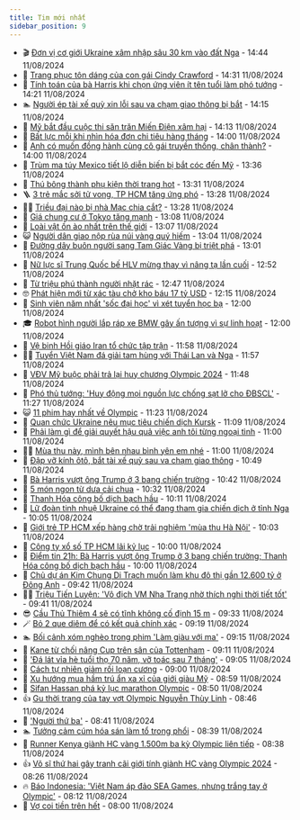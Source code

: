 ```yaml
---
title: Tim mới nhất
sidebar_position: 9
---
```


<!-- vnexpress-tin-moi-nhat:START -->
- 🎬 [Đơn vị cơ giới Ukraine xâm nhập sâu 30 km vào đất Nga](https://vnexpress.net/don-vi-co-gioi-ukraine-xam-nhap-sau-30-km-vao-dat-nga-4780304.html) - 14:44 11/08/2024
- 🐎 [Trang phục tôn dáng của con gái Cindy Crawford](https://vnexpress.net/trang-phuc-ton-dang-cua-con-gai-cindy-crawford-4780285.html) - 14:31 11/08/2024
- 🦍 [Tính toán của bà Harris khi chọn ứng viên ít tên tuổi làm phó tướng](https://vnexpress.net/tinh-toan-cua-ba-harris-khi-chon-ung-vien-it-ten-tuoi-lam-pho-tuong-4778575.html) - 14:21 11/08/2024
- 🏊 [Người ép tài xế quỳ xin lỗi sau va chạm giao thông bị bắt](https://vnexpress.net/nguoi-ep-tai-xe-quy-xin-loi-sau-va-cham-giao-thong-bi-bat-4780306.html) - 14:15 11/08/2024
- 🎊 [Mỹ bắt đầu cuộc thi săn trăn Miến Điện xâm hại](https://vnexpress.net/my-bat-dau-cuoc-thi-san-tran-mien-dien-xam-hai-4780127.html) - 14:13 11/08/2024
- 🎃 [Bất lực mỗi khi nhìn hóa đơn chi tiêu hàng tháng](https://vnexpress.net/bat-luc-moi-khi-nhin-hoa-don-chi-tieu-hang-thang-4780287.html) - 14:00 11/08/2024
- 🧰 [Anh có muốn đồng hành cùng cô gái truyền thống, chân thành?](https://vnexpress.net/anh-co-muon-dong-hanh-cung-co-gai-truyen-thong-chan-thanh-4780181.html) - 14:00 11/08/2024
- 🔭 [Trùm ma túy Mexico tiết lộ diễn biến bị bắt cóc đến Mỹ](https://vnexpress.net/trum-ma-tuy-mexico-tiet-lo-dien-bien-bi-bat-coc-den-my-4780291.html) - 13:36 11/08/2024
- 🫶 [Thú bông thành phụ kiện thời trang hot](https://vnexpress.net/thu-bong-thanh-phu-kien-thoi-trang-hot-4780251.html) - 13:31 11/08/2024
- 🪜 [3 trẻ mắc sởi tử vong, TP HCM tăng ứng phó](https://vnexpress.net/3-tre-mac-soi-tu-vong-tp-hcm-tang-ung-pho-4780298.html) - 13:28 11/08/2024
- 👨‍🏫 [Triều đại nào bị nhà Mạc chia cắt?](https://vnexpress.net/trieu-dai-nao-bi-nha-mac-chia-cat-4780246.html) - 13:28 11/08/2024
- 🎊 [Giá chung cư ở Tokyo tăng mạnh](https://vnexpress.net/gia-chung-cu-o-tokyo-tang-manh-4780233.html) - 13:08 11/08/2024
- 🎊 [Loài vật ồn ào nhất trên thế giới](https://vnexpress.net/loai-vat-on-ao-nhat-tren-the-gioi-4779841.html) - 13:07 11/08/2024
- 😺 [Người dân giao nộp rùa núi vàng quý hiếm](https://vnexpress.net/nguoi-dan-giao-nop-rua-nui-vang-quy-hiem-4780300.html) - 13:04 11/08/2024
- 🐘 [Đường dây buôn người sang Tam Giác Vàng bị triệt phá](https://vnexpress.net/duong-day-buon-nguoi-sang-tam-giac-vang-bi-triet-pha-4780279.html) - 13:01 11/08/2024
- 🌁 [Nữ lực sĩ Trung Quốc bế HLV mừng thay vì nâng tạ lần cuối](https://vnexpress.net/nu-luc-si-trung-quoc-be-hlv-mung-thay-vi-nang-ta-lan-cuoi-4780302.html) - 12:52 11/08/2024
- 🐲 [Từ triệu phú thành người nhặt rác](https://vnexpress.net/tu-trieu-phu-thanh-nguoi-nhat-rac-4780056.html) - 12:47 11/08/2024
- 🤓 [Phát hiện mới từ xác tàu chở kho báu 17 tỷ USD](https://vnexpress.net/phat-hien-moi-tu-xac-tau-cho-kho-bau-17-ty-usd-4780235.html) - 12:15 11/08/2024
- 💪 [Sinh viên năm nhất &#39;sốc đại học&#39; vì xét tuyển học bạ](https://vnexpress.net/sinh-vien-nam-nhat-soc-dai-hoc-vi-xet-tuyen-hoc-ba-4780224.html) - 12:00 11/08/2024
- 🎓 [Robot hình người lắp ráp xe BMW gây ấn tượng vì sự linh hoạt](https://vnexpress.net/robot-hinh-nguoi-lap-rap-xe-bmw-gay-an-tuong-vi-su-linh-hoat-4780091.html) - 12:00 11/08/2024
- 🫣 [Vệ binh Hồi giáo Iran tổ chức tập trận](https://vnexpress.net/ve-binh-hoi-giao-iran-to-chuc-tap-tran-4780290.html) - 11:58 11/08/2024
- 🧑‍💻 [Tuyển Việt Nam đá giải tam hùng với Thái Lan và Nga](https://vnexpress.net/tuyen-viet-nam-da-giai-tam-hung-voi-thai-lan-va-nga-4780294.html) - 11:57 11/08/2024
- 🐲 [VĐV Mỹ buộc phải trả lại huy chương Olympic 2024](https://vnexpress.net/vdv-my-buoc-phai-tra-lai-huy-chuong-olympic-2024-4780277.html) - 11:48 11/08/2024
- 🌝 [Phó thủ tướng: &#39;Huy động mọi nguồn lực chống sạt lở cho ĐBSCL&#39;](https://vnexpress.net/pho-thu-tuong-huy-dong-moi-nguon-luc-chong-sat-lo-cho-dbscl-4780272.html) - 11:27 11/08/2024
- 😺 [11 phim hay nhất về Olympic](https://vnexpress.net/11-phim-hay-nhat-ve-olympic-4780264.html) - 11:23 11/08/2024
- 🐎 [Quan chức Ukraine nêu mục tiêu chiến dịch Kursk](https://vnexpress.net/quan-chuc-ukraine-neu-muc-tieu-chien-dich-kursk-4780269.html) - 11:09 11/08/2024
- 🎡 [Phải làm gì để giải quyết hậu quả việc anh tôi từng ngoại tình](https://vnexpress.net/phai-lam-gi-de-giai-quyet-hau-qua-viec-anh-toi-tung-ngoai-tinh-4780288.html) - 11:00 11/08/2024
- 👨‍🏫 [Mùa thu này, mình bên nhau bình yên em nhé](https://vnexpress.net/mua-thu-nay-minh-ben-nhau-binh-yen-em-nhe-4780178.html) - 11:00 11/08/2024
- 🦆 [Đập vỡ kính ôtô, bắt tài xế quỳ sau va chạm giao thông](https://vnexpress.net/dap-vo-kinh-oto-bat-tai-xe-quy-sau-va-cham-giao-thong-4780281.html) - 10:49 11/08/2024
- 🚦 [Bà Harris vượt ông Trump ở 3 bang chiến trường](https://vnexpress.net/ba-harris-vuot-ong-trump-o-3-bang-chien-truong-4780172.html) - 10:42 11/08/2024
- 💫 [5 món ngon từ dưa cải chua](https://vnexpress.net/5-mon-ngon-tu-dua-cai-chua-4780239.html) - 10:32 11/08/2024
- 🎉 [Thanh Hóa công bố dịch bạch hầu](https://vnexpress.net/thanh-hoa-cong-bo-dich-bach-hau-4780274.html) - 10:11 11/08/2024
- 🌋 [Lữ đoàn tinh nhuệ Ukraine có thể đang tham gia chiến dịch ở tỉnh Nga](https://vnexpress.net/lu-doan-tinh-nhue-ukraine-co-the-dang-tham-gia-chien-dich-o-tinh-nga-4779559.html) - 10:05 11/08/2024
- 🤖 [Giới trẻ TP HCM xếp hàng chờ trải nghiệm &#39;mùa thu Hà Nội&#39;](https://vnexpress.net/gioi-tre-tp-hcm-xep-hang-cho-trai-nghiem-mua-thu-ha-noi-4780225.html) - 10:03 11/08/2024
- 🦏 [Công ty xổ số TP HCM lãi kỷ lục](https://vnexpress.net/cong-ty-xo-so-tp-hcm-lai-ky-luc-4780260.html) - 10:00 11/08/2024
- 🦩 [Điểm tin 21h: Bà Harris vượt ông Trump ở 3 bang chiến trường; Thanh Hóa công bố dịch bạch hầu](https://vnexpress.net/diem-tin-21h-ba-harris-vuot-ong-trump-o-3-bang-chien-truong-thanh-hoa-cong-bo-dich-bach-hau-4780278.html) - 10:00 11/08/2024
- 👺 [Chủ dự án Kim Chung Di Trạch muốn làm khu đô thị gần 12.600 tỷ ở Đông Anh](https://vnexpress.net/chu-du-an-kim-chung-di-trach-muon-lam-khu-do-thi-gan-12-600-ty-o-dong-anh-4780222.html) - 09:42 11/08/2024
- 🧑‍🏫 [Triệu Tiến Luyện: &#39;Vô địch VM Nha Trang nhờ thích nghi thời tiết tốt&#39;](https://vnexpress.net/trieu-tien-luyen-vo-dich-vm-nha-trang-nho-thich-nghi-thoi-tiet-tot-4780256.html) - 09:41 11/08/2024
- 😎 [Cầu Thủ Thiêm 4 sẽ có tĩnh không cố định 15 m](https://vnexpress.net/cau-thu-thiem-4-se-co-tinh-khong-co-dinh-15-m-4780267.html) - 09:33 11/08/2024
- 🪄 [Bỏ 2 que diêm để có kết quả chính xác](https://vnexpress.net/bo-2-que-diem-de-co-ket-qua-chinh-xac-4778825.html) - 09:19 11/08/2024
- 🏊 [Bối cảnh xóm nghèo trong phim &#39;Làm giàu với ma&#39;](https://vnexpress.net/boi-canh-xom-ngheo-trong-phim-lam-giau-voi-ma-4780018.html) - 09:15 11/08/2024
- 💃 [Kane từ chối nâng Cup trên sân của Tottenham](https://vnexpress.net/kane-tu-choi-nang-cup-tren-san-cua-tottenham-4780162.html) - 09:11 11/08/2024
- 🦆 [&#39;Đá lát vỉa hè tuổi thọ 70 năm, vỡ toác sau 7 tháng&#39;](https://vnexpress.net/da-lat-via-he-tuoi-tho-70-nam-vo-toac-sau-7-thang-4780268.html) - 09:05 11/08/2024
- 🎊 [Cách tự nhiên giảm rối loạn cương](https://vnexpress.net/cach-tu-nhien-giam-roi-loan-cuong-4780157.html) - 09:00 11/08/2024
- 👺 [Xu hướng mua hầm trú ẩn xa xỉ của giới giàu Mỹ](https://vnexpress.net/xu-huong-mua-ham-tru-an-xa-xi-cua-gioi-giau-my-4779908.html) - 08:59 11/08/2024
- 🎡 [Sifan Hassan phá kỷ lục marathon Olympic](https://vnexpress.net/sifan-hassan-pha-ky-luc-marathon-olympic-4780142.html) - 08:50 11/08/2024
- 👍 [Gu thời trang của tay vợt Olympic Nguyễn Thùy Linh](https://vnexpress.net/gu-thoi-trang-cua-tay-vot-olympic-nguyen-thuy-linh-4780211.html) - 08:46 11/08/2024
- 🐎 [&#39;Người thứ ba&#39;](https://vnexpress.net/nguoi-thu-ba-4780238.html) - 08:41 11/08/2024
- 🏊 [Tưởng cảm cúm hóa sán làm tổ trong phổi](https://vnexpress.net/tuong-cam-cum-hoa-san-lam-to-trong-phoi-4780250.html) - 08:39 11/08/2024
- 🦩 [Runner Kenya giành HC vàng 1.500m ba kỳ Olympic liên tiếp](https://vnexpress.net/runner-kenya-gianh-hc-vang-1-500m-ba-ky-olympic-lien-tiep-4780253.html) - 08:38 11/08/2024
- 👍 [Võ sĩ thứ hai gây tranh cãi giới tính giành HC vàng Olympic 2024](https://vnexpress.net/vo-si-thu-hai-gay-tranh-cai-gioi-tinh-gianh-hc-vang-olympic-2024-4780243.html) - 08:26 11/08/2024
- 🔥 [Báo Indonesia: &#39;Việt Nam áp đảo SEA Games, nhưng trắng tay ở Olympic&#39;](https://vnexpress.net/bao-indonesia-viet-nam-ap-dao-sea-games-nhung-trang-tay-o-olympic-4780145.html) - 08:12 11/08/2024
- 💄 [Vợ coi tiền trên hết](https://vnexpress.net/vo-coi-tien-tren-het-4780234.html) - 08:00 11/08/2024<!-- vnexpress-tin-moi-nhat:END -->
